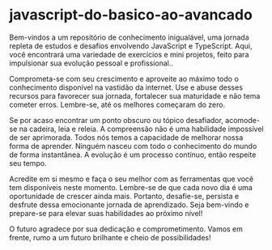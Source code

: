 # javascript-do-basico-ao-avancado

Bem-vindos a um repositório de conhecimento inigualável, uma jornada repleta de estudos e desafios envolvendo JavaScript e TypeScript. Aqui, você encontrará uma variedade de exercícios e mini projetos, feito para impulsionar sua evolução pessoal e profissional..

Comprometa-se com seu crescimento e aproveite ao máximo todo o conhecimento disponível na vastidão da internet. Use e abuse desses recursos para favorecer sua jornada, fortalecer sua maturidade e não tema cometer erros. Lembre-se, até os melhores começaram do zero.

Se por acaso encontrar um ponto obscuro ou tópico desafiador, acomode-se na cadeira, leia e releia. A compreensão não é uma habilidade impossível de ser aprimorada.
Todos nós temos a capacidade de melhorar nossa forma de aprender. Ninguém nasceu com todo o conhecimento do mundo de forma instantânea.
A evolução é um processo contínuo, então respeite seu tempo.

Acredite em si mesmo e faça o seu melhor com as ferramentas que você tem disponíveis neste momento. Lembre-se de que cada novo dia é uma oportunidade de crescer ainda mais. Portanto, desafie-se, persista e desfrute dessa emocionante jornada de aprendizado. Seja bem-vindo e prepare-se para elevar suas habilidades ao próximo nível!

O futuro agradece por sua dedicação e comprometimento. Vamos em frente, rumo a um futuro brilhante e cheio de possibilidades!
